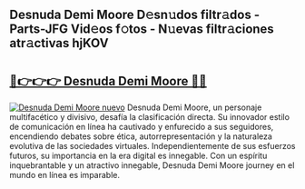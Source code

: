 ## Desnuda Demi Moore D𝚎sn𝚞dos filtr𝚊dos - Parts-JFG Vid𝚎os f𝚘tos - N𝚞evas filtr𝚊ciones atr𝚊ctivas hjKOV

# <h2><a href="http://mb7rwze.tromn.icu/?c=Desnuda+Demi+Moore">🔗👉👉👉 Desnuda Demi Moore 🔗🔗</a></h2>

[![Desnuda Demi Moore nuevo](https://i.imgur.com/pEAQMta.gif)](http://mb7rwze.tromn.icu/?c=Desnuda+Demi+Moore)
Desnuda Demi Moore, un personaje multifacético y divisivo, desafía la clasificación directa. Su innovador estilo de comunicación en línea ha cautivado y enfurecido a sus seguidores, encendiendo debates sobre ética, autorrepresentación y la naturaleza evolutiva de las sociedades virtuales. Independientemente de sus esfuerzos futuros, su importancia en la era digital es innegable. Con un espíritu inquebrantable y un atractivo innegable, Desnuda Demi Moore journey en el mundo en línea es imparable.
